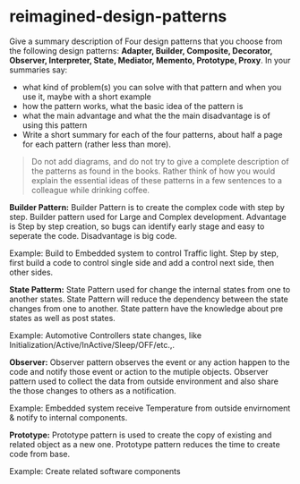 # reimagined-design-patterns

Give a summary description of Four design patterns that you choose from the following design patterns: **Adapter,  Builder, Composite, Decorator, Observer, Interpreter, State, Mediator, Memento, Prototype, Proxy**. In your summaries say:

- what kind of problem(s) you can solve with that pattern and when you use it, maybe with a short example
- how the pattern works, what the basic idea of the pattern is
- what the main advantage and what the the main disadvantage is of using this pattern
- Write a short summary for each of the four patterns, about half a page for each pattern (rather less than more). 

> Do not add diagrams, and do not try to give a complete description of the patterns as found in the books. Rather think of how you would explain the essential ideas of these patterns in a few sentences to a colleague while drinking coffee.

**Builder Pattern:**
Builder Pattern is to create the complex code with step by step. Builder pattern used for Large and Complex development. Advantage is Step by step creation, so bugs can identify early stage and easy to seperate the code. Disadvantage is big code.

Example: Build to Embedded system to control Traffic light. Step by step, first build a code to control single side and add a control next side, then other sides.

**State Patterm:**
State Pattern used for change the internal states from one to another states. State Pattern will reduce the dependency between the state changes from one to another. State pattern have the knowledge about pre states as well as post states.

Example: Automotive Controllers state changes, like Initialization/Active/InActive/Sleep/OFF/etc.,. 

**Observer:**
Observer pattern observes the event or any action happen to the code and notify those event or action to the mutiple objects. Observer pattern used to collect the data from outside environment and also share the those changes to others as a notification.

Example: Embedded system receive Temperature from outside envirnoment & notify to internal components.

**Prototype:**
Prototype pattern is used to create the copy of existing and related object as a new one. Prototype pattern reduces the time to create code from base.

Example: Create related software components


